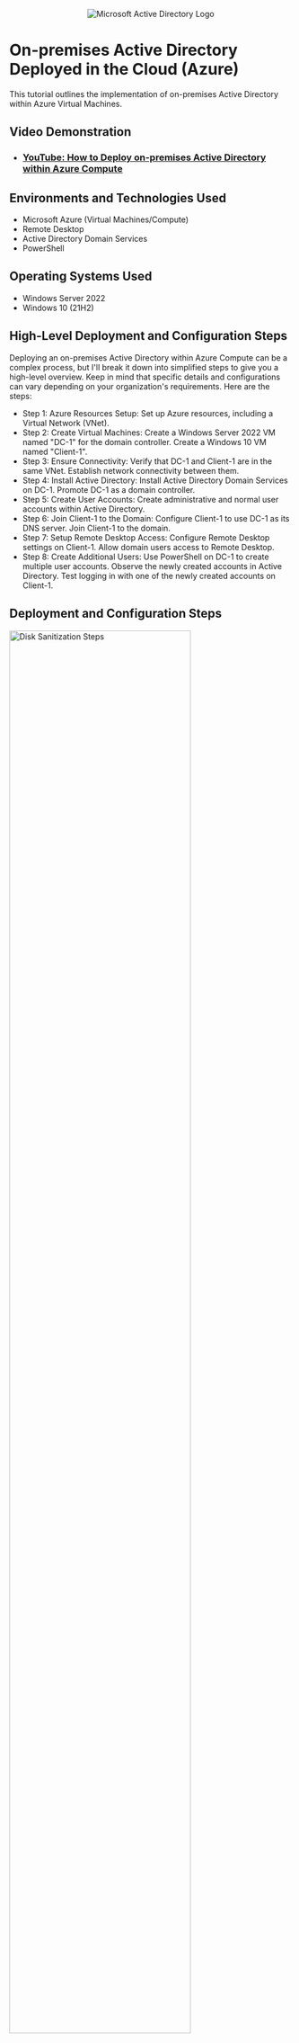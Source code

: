 <p align="center">
<img src="https://i.imgur.com/pU5A58S.png" alt="Microsoft Active Directory Logo"/>
</p>

<h1>On-premises Active Directory Deployed in the Cloud (Azure)</h1>
This tutorial outlines the implementation of on-premises Active Directory within Azure Virtual Machines.<br />


<h2>Video Demonstration</h2>

- ### [YouTube: How to Deploy on-premises Active Directory within Azure Compute](https://www.youtube.com)

<h2>Environments and Technologies Used</h2>

- Microsoft Azure (Virtual Machines/Compute)
- Remote Desktop
- Active Directory Domain Services
- PowerShell

<h2>Operating Systems Used </h2>

- Windows Server 2022
- Windows 10 (21H2)

<h2>High-Level Deployment and Configuration Steps</h2>

<p>Deploying an on-premises Active Directory within Azure Compute can be a complex process, but I'll break it down into simplified steps to give you a high-level overview. Keep in mind that specific details and configurations can vary depending on your organization's requirements. Here are the steps:</p>

<ul>
  <li>Step 1: Azure Resources Setup: Set up Azure resources, including a Virtual Network (VNet).</li>
  <li>Step 2: Create Virtual Machines: Create a Windows Server 2022 VM named "DC-1" for the domain controller. Create a Windows 10 VM named "Client-1".</li>
  <li>Step 3: Ensure Connectivity: Verify that DC-1 and Client-1 are in the same VNet. Establish network connectivity between them.</li>
  <li>Step 4: Install Active Directory: Install Active Directory Domain Services on DC-1. Promote DC-1 as a domain controller.</li>
  <li>Step 5: Create User Accounts: Create administrative and normal user accounts within Active Directory.</li>
  <li>Step 6: Join Client-1 to the Domain: Configure Client-1 to use DC-1 as its DNS server. Join Client-1 to the domain.</li>
  <li>Step 7: Setup Remote Desktop Access: Configure Remote Desktop settings on Client-1. Allow domain users access to Remote Desktop.</li>
  <li>Step 8: Create Additional Users: Use PowerShell on DC-1 to create multiple user accounts. Observe the newly created accounts in Active Directory. Test logging in with one of the newly created accounts on Client-1.</li>
</ul> 

<h2>Deployment and Configuration Steps</h2>

<p>
<img src="https://i.imgur.com/DJmEXEB.png" height="80%" width="80%" alt="Disk Sanitization Steps"/>
</p>
<h3>Setup Resources in Azure</h3>
  <ol>
    <li>Deploy a Domain Controller VM (Windows Server 2022) named “DC-1”. Take note of the Resource Group and Virtual Network (Vnet) that get created at this time. Write them down for later.
</li>
    <li>Configure DC-1’s NIC Private IP address to be static private IP address.</li>
    <li>Create the Client VM (Windows 10) named “Client-1”. Use the same Resource Group and Vnet that was created in Step 1.a.
</li>
    <li>Ensure that both VMs are in the same Vnet.</li>
  </ol>
<br />

<p>
<img src="https://i.imgur.com/DJmEXEB.png" height="80%" width="80%" alt="Disk Sanitization Steps"/>
</p>
<p>
Lorem ipsum dolor sit amet, consectetur adipiscing elit, sed do eiusmod tempor incididunt ut labore et dolore magna aliqua. Ut enim ad minim veniam, quis nostrud exercitation ullamco laboris nisi ut aliquip ex ea commodo consequat. Duis aute irure dolor in reprehenderit in voluptate velit esse cillum dolore eu fugiat nulla pariatur.
</p>
<br />

<p>
<img src="https://i.imgur.com/DJmEXEB.png" height="80%" width="80%" alt="Disk Sanitization Steps"/>
</p>
<p>
Lorem ipsum dolor sit amet, consectetur adipiscing elit, sed do eiusmod tempor incididunt ut labore et dolore magna aliqua. Ut enim ad minim veniam, quis nostrud exercitation ullamco laboris nisi ut aliquip ex ea commodo consequat. Duis aute irure dolor in reprehenderit in voluptate velit esse cillum dolore eu fugiat nulla pariatur.
</p>
<br />
